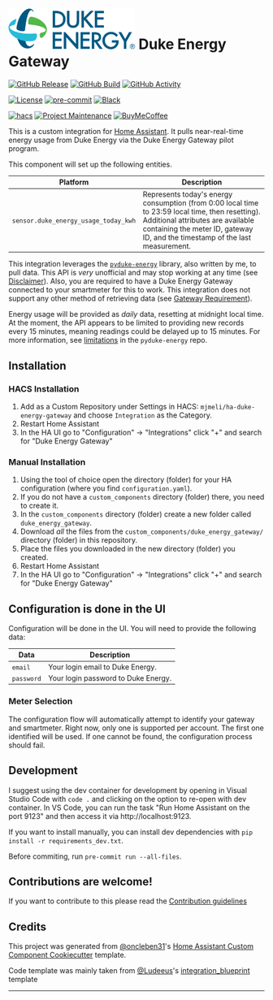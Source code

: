 # <img height="80" src="https://github.com/mjmeli/ha-duke-energy-gateway/blob/main/assets/logo.png?raw=true" alt="Duke Energy Logo"> Duke Energy Gateway

[![GitHub Release][releases-shield]][releases]
[![GitHub Build][build-shield]][build]
[![GitHub Activity][commits-shield]][commits]

[![License][license-shield]](LICENSE)
[![pre-commit][pre-commit-shield]][pre-commit]
[![Black][black-shield]][black]

[![hacs][hacsbadge]][hacs]
[![Project Maintenance][maintenance-shield]][user_profile]
[![BuyMeCoffee][buymecoffeebadge]][buymecoffee]

This is a custom integration for [Home Assistant](https://www.home-assistant.io/). It pulls near-real-time energy usage from Duke Energy via the Duke Energy Gateway pilot program.

This component will set up the following entities.

| Platform                             | Description                                                                                                                                                                                                           |
| ------------------------------------ | --------------------------------------------------------------------------------------------------------------------------------------------------------------------------------------------------------------------- |
| `sensor.duke_energy_usage_today_kwh` | Represents today's energy consumption (from 0:00 local time to 23:59 local time, then resetting). Additional attributes are available containing the meter ID, gateway ID, and the timestamp of the last measurement. |

This integration leverages the [`pyduke-energy`](https://github.com/mjmeli/pyduke-energy) library, also written by me, to pull data. This API is _very_ unofficial and may stop working at any time (see [Disclaimer](https://github.com/mjmeli/pyduke-energy#Disclaimer)). Also, you are required to have a Duke Energy Gateway connected to your smartmeter for this to work. This integration does not support any other method of retrieving data (see [Gateway Requirement](https://github.com/mjmeli/pyduke-energy#gateway-requirement)).

Energy usage will be provided as _daily_ data, resetting at midnight local time. At the moment, the API appears to be limited to providing new records every 15 minutes, meaning readings could be delayed up to 15 minutes. For more information, see [limitations](https://github.com/mjmeli/pyduke-energy#limitations) in the `pyduke-energy` repo.

## Installation

### HACS Installation

1. Add as a Custom Repository under Settings in HACS: `mjmeli/ha-duke-energy-gateway` and choose `Integration` as the Category.
2. Restart Home Assistant
3. In the HA UI go to "Configuration" -> "Integrations" click "+" and search for "Duke Energy Gateway"

### Manual Installation

1. Using the tool of choice open the directory (folder) for your HA configuration (where you find `configuration.yaml`).
2. If you do not have a `custom_components` directory (folder) there, you need to create it.
3. In the `custom_components` directory (folder) create a new folder called `duke_energy_gateway`.
4. Download _all_ the files from the `custom_components/duke_energy_gateway/` directory (folder) in this repository.
5. Place the files you downloaded in the new directory (folder) you created.
6. Restart Home Assistant
7. In the HA UI go to "Configuration" -> "Integrations" click "+" and search for "Duke Energy Gateway"

## Configuration is done in the UI

Configuration will be done in the UI. You will need to provide the following data:

| Data       | Description                         |
| ---------- | ----------------------------------- |
| `email`    | Your login email to Duke Energy.    |
| `password` | Your login password to Duke Energy. |

### Meter Selection

The configuration flow will automatically attempt to identify your gateway and smartmeter. Right now, only one is supported per account. The first one identified will be used. If one cannot be found, the configuration process should fail.

## Development

I suggest using the dev container for development by opening in Visual Studio Code with `code .` and clicking on the option to re-open with dev container. In VS Code, you can run the task "Run Home Assistant on the port 9123" and then access it via http://localhost:9123.

If you want to install manually, you can install dev dependencies with `pip install -r requirements_dev.txt`.

Before commiting, run `pre-commit run --all-files`.

## Contributions are welcome!

If you want to contribute to this please read the [Contribution guidelines](CONTRIBUTING.md)

## Credits

This project was generated from [@oncleben31](https://github.com/oncleben31)'s [Home Assistant Custom Component Cookiecutter](https://github.com/oncleben31/cookiecutter-homeassistant-custom-component) template.

Code template was mainly taken from [@Ludeeus](https://github.com/ludeeus)'s [integration_blueprint][integration_blueprint] template

---

[integration_blueprint]: https://github.com/custom-components/integration_blueprint
[black]: https://github.com/psf/black
[black-shield]: https://img.shields.io/badge/code%20style-black-000000.svg?style=for-the-badge
[buymecoffee]: https://www.buymeacoffee.com/mjmeli
[buymecoffeebadge]: https://img.shields.io/badge/buy%20me%20a%20coffee-donate-yellow.svg?style=for-the-badge
[commits-shield]: https://img.shields.io/github/commit-activity/y/mjmeli/ha-duke-energy-gateway.svg?style=for-the-badge
[commits]: https://github.com/mjmeli/ha-duke-energy-gateway/commits/main
[hacs]: https://hacs.xyz
[hacsbadge]: https://img.shields.io/badge/HACS-Custom-orange.svg?style=for-the-badge
[discord]: https://discord.gg/Qa5fW2R
[discord-shield]: https://img.shields.io/discord/330944238910963714.svg?style=for-the-badge
[exampleimg]: example.png
[forum-shield]: https://img.shields.io/badge/community-forum-brightgreen.svg?style=for-the-badge
[forum]: https://community.home-assistant.io/
[license-shield]: https://img.shields.io/github/license/mjmeli/ha-duke-energy-gateway.svg?style=for-the-badge
[maintenance-shield]: https://img.shields.io/badge/maintainer-%40mjmeli-blue.svg?style=for-the-badge
[pre-commit]: https://github.com/pre-commit/pre-commit
[pre-commit-shield]: https://img.shields.io/badge/pre--commit-enabled-brightgreen?style=for-the-badge
[releases-shield]: https://img.shields.io/github/release/mjmeli/ha-duke-energy-gateway.svg?style=for-the-badge
[releases]: https://github.com/mjmeli/ha-duke-energy-gateway/releases
[build-shield]: https://img.shields.io/github/workflow/status/mjmeli/ha-duke-energy-gateway/Linting?style=for-the-badge
[build]: https://github.com/mjmeli/ha-duke-energy-gateway/actions/workflows/tests.yaml
[user_profile]: https://github.com/mjmeli
